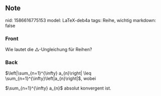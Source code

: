 ## Note
nid: 1586616775153
model: LaTeX-deb4a
tags: Reihe, wichtig
markdown: false

### Front
Wie lautet die $\triangle$-Ungleichung für Reihen?

### Back
$\left|\sum_{n=1}^{\infty} a_{n}\right| \leq \sum_{n=1}^{\infty}\left|a_{n}\right|$, wobei <div>
</div><div>$\sum_{n=1}^{\infty} a_{n}$ absolut konvergent ist.
</div>
